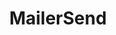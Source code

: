---
facebook: https://facebook.com/MailerSend
git: https://github.com/mailersend
linkedin: https://linkedin.com/company/mailersend
logohandle: mailersend
sort: mailersend
title: MailerSend
twitter: https://x.com/MailerSend
website: https://www.mailersend.com/
youtube: https://youtube.com/channel/UC_m5qoVCrqBTlPZ7Y5N3UaA
---